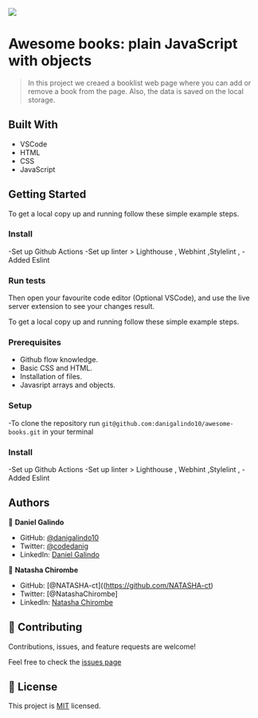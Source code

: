 ![](https://img.shields.io/badge/Microverse-blueviolet)

# Awesome books: plain JavaScript with objects

> In this project we creaed a booklist web page where you can add or remove a book from the page. Also, the data is saved on the local storage.
## Built With

- VSCode
- HTML
- CSS
- JavaScript


## Getting Started

To get a local copy up and running follow these simple example steps.

### Install
-Set up Github Actions
-Set up linter > Lighthouse , Webhint ,Stylelint ,
-Added Eslint

### Run tests

Then open your favourite code editor (Optional VSCode), and use the live server extension to see your changes result.


To get a local copy up and running follow these simple example steps.

### Prerequisites
- Github flow knowledge.
- Basic CSS and HTML.
- Installation of files.
- Javasript arrays and objects.

### Setup
-To clone the repository run `git@github.com:danigalindo10/awesome-books.git` in your terminal

### Install
-Set up Github Actions
-Set up linter > Lighthouse , Webhint ,Stylelint ,
-Added Eslint


## Authors

👤 **Daniel Galindo**

- GitHub: [@danigalindo10](https://github.com/danigalindo10)
- Twitter: [@codedanig](https://twitter.com/codedanig)
- LinkedIn: [Daniel Galindo](https://www.linkedin.com/in/daniel-galindo-31b922236/)

👤 **Natasha Chirombe**

- GitHub: [@NATASHA-ct]((https://github.com/NATASHA-ct)
- Twitter: [@NatashaChirombe]
- LinkedIn: [Natasha Chirombe](linkedin.com/in/natasha-chirombe-1531aa17b)

## 🤝 Contributing

Contributions, issues, and feature requests are welcome!

Feel free to check the [issues page](https://github.com/danigalindo10/awesome-books/issues)

## 📝 License

This project is [MIT](./MIT.md) licensed.